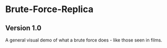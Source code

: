 # Brute-Force-Replica
## Version 1.0
A general visual demo of what a brute force does - like those seen in films.

